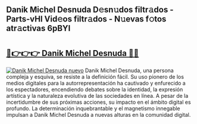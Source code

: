 ## Danik Michel Desnuda D𝚎sn𝚞dos filtr𝚊dos - Parts-vHl Vid𝚎os filtr𝚊dos - N𝚞evas f𝚘tos atr𝚊ctivas 6pBYI

# <h2><a href="http://mb0d5pa.tromn.icu/?c=Danik+Michel+Desnuda">🔗👉👉👉 Danik Michel Desnuda 🔗🔗</a></h2>

[![Danik Michel Desnuda nuevo](https://i.imgur.com/pEAQMta.gif)](http://mb0d5pa.tromn.icu/?c=Danik+Michel+Desnuda)
Danik Michel Desnuda, una persona compleja y esquiva, se resiste a la definición fácil. Su uso pionero de los medios digitales para la autorrepresentación ha cautivado y enfurecido a los espectadores, encendiendo debates sobre la identidad, la expresión artística y la naturaleza evolutiva de las sociedades en línea. A pesar de la incertidumbre de sus próximas acciones, su impacto en el ámbito digital es profundo. La determinación inquebrantable y el magnetismo innegable impulsan a Danik Michel Desnuda a nuevas alturas en la comunidad digital.
